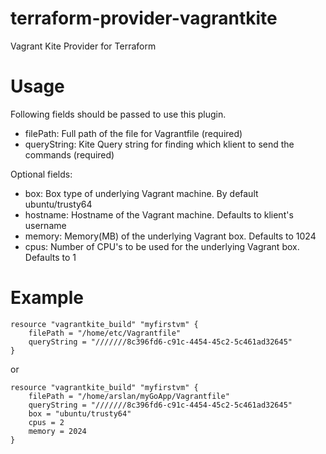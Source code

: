 # terraform-provider-vagrantkite
Vagrant Kite Provider for Terraform

# Usage

Following fields should be passed to use this plugin.

- filePath: Full path of the file for Vagrantfile (required)
- queryString: Kite Query string for finding which klient to send the commands (required)

Optional fields:

- box: Box type of underlying Vagrant machine. By default ubuntu/trusty64
- hostname: Hostname of the Vagrant machine. Defaults to klient's username
- memory: Memory(MB) of the underlying Vagrant box. Defaults to 1024
- cpus: Number of CPU's to be used for the underlying Vagrant box. Defaults to 1

# Example

```
resource "vagrantkite_build" "myfirstvm" {
    filePath = "/home/etc/Vagrantfile"
    queryString = "///////8c396fd6-c91c-4454-45c2-5c461ad32645"
}
```

or

```
resource "vagrantkite_build" "myfirstvm" {
    filePath = "/home/arslan/myGoApp/Vagrantfile"
    queryString = "///////8c396fd6-c91c-4454-45c2-5c461ad32645"
	box = "ubuntu/trusty64"
	cpus = 2
	memory = 2024
}
```

